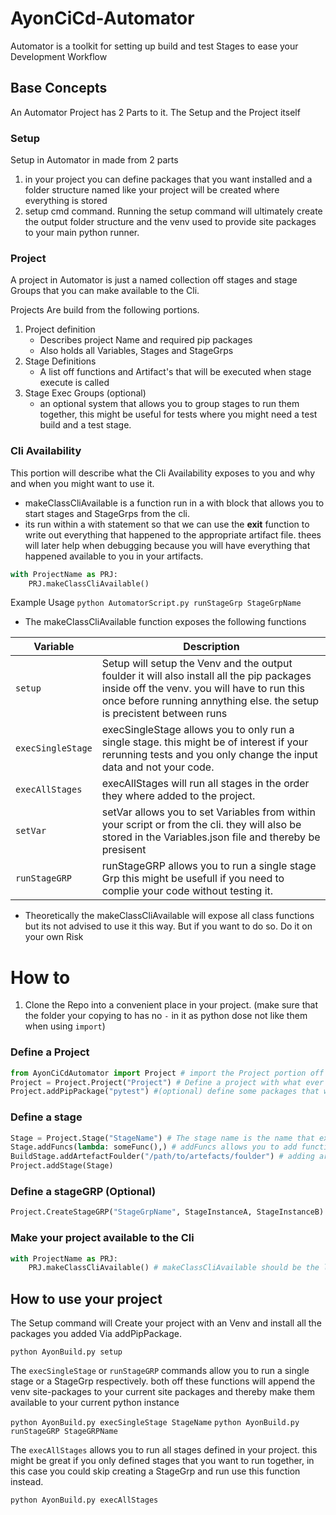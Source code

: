 # AyonCiCd-Automator

Automator is a toolkit for setting up build and test Stages to ease your
Development Workflow

## Base Concepts

An Automator Project has 2 Parts to it. The Setup and the Project itself

### Setup

Setup in Automator in made from 2 parts

1. in your project you can define packages that you want installed and a folder
   structure named like your project will be created where everything is stored
2. setup cmd command. Running the setup command will ultimately create the
   output folder structure and the venv used to provide site packages to your
   main python runner.

### Project

A project in Automator is just a named collection off stages and stage Groups
that you can make available to the Cli.

Projects Are build from the following portions.

1. Project definition
   - Describes project Name and required pip packages
   - Also holds all Variables, Stages and StageGrps
2. Stage Definitions
   - A list off functions and Artifact's that will be executed when stage
     execute is called
3. Stage Exec Groups (optional)
   - an optional system that allows you to group stages to run them together,
     this might be useful for tests where you might need a test build and a test
     stage.

### Cli Availability

This portion will describe what the Cli Availability exposes to you and why and
when you might want to use it.

- makeClassCliAvailable is a function run in a with block that allows you to
  start stages and StageGrps from the cli.
- its run within a with statement so that we can use the **exit** function to
  write out everything that happened to the appropriate artifact file. thees
  will later help when debugging because you will have everything that happened
  available to you in your artifacts.

```py
with ProjectName as PRJ:
    PRJ.makeClassCliAvailable()
```

Example Usage `python AutomatorScript.py runStageGrp StageGrpName`

- The makeClassCliAvailable function exposes the following functions

| Variable          | Description                                                                                                                                                                                                        |
| ----------------- | ------------------------------------------------------------------------------------------------------------------------------------------------------------------------------------------------------------------ |
| `setup`           | Setup will setup the Venv and the output foulder it will also install all the pip packages inside off the venv. you will have to run this once before running annything else. the setup is precistent between runs |
| `execSingleStage` | execSingleStage allows you to only run a single stage. this might be of interest if your rerunning tests and you only change the input data and not your code.                                                     |
| `execAllStages`   | execAllStages will run all stages in the order they where added to the project.                                                                                                                                    |
| `setVar`          | setVar allows you to set Variables from within your script or from the cli. they will also be stored in the Variables.json file and thereby be presisent                                                           |
| `runStageGRP`     | runStageGRP allows you to run a single stage Grp this might be usefull if you need to complie your code without testing it.                                                                                        |

- Theoretically the makeClassCliAvailable will expose all class functions but
  its not advised to use it this way. But if you want to do so. Do it on your
  own Risk

# How to

1. Clone the Repo into a convenient place in your project. (make sure that the
   folder your copying to has no `-` in it as python dose not like them when
   using `import`)

### Define a Project

```py
from AyonCiCdAutomator import Project # import the Project portion off Automator (there are more functions and classes available)
Project = Project.Project("Project") # Define a project with what ever name you want. (this name will dictate the name off your Output foulder)
Project.addPipPackage("pytest") #(optional) define some packages that will be installed in the Venv that the setup function creats, currently pip is used in a very basic way for installing packages so only pip packages will be available (the venv survives reruns so pip will only run once)
```

### Define a stage

```py
Stage = Project.Stage("StageName") # The stage name is the name that execSingleStage will take in order to run your stage from the CLI
Stage.addFuncs(lambda: someFunc(),) # addFuncs allows you to add functions to your stages. they will be run in sequence in the same order as defined here. you can add as many as you want
BuildStage.addArtefactFoulder("/path/to/artefacts/foulder") # adding artifacts allows you to copy things that e.g your build process created to the Automator Project artifacts folder so you can upload everything together. (this function also allows adding files btw)
Project.addStage(Stage)
```

### Define a stageGRP (Optional)

```py
Project.CreateStageGRP("StageGrpName", StageInstanceA, StageInstanceB)
```

### Make your project available to the Cli

```py
with ProjectName as PRJ:
    PRJ.makeClassCliAvailable() # makeClassCliAvailable should be the last thing in your project file as everything after this will not be available to the CLI
```

## How to use your project

The Setup command will Create your project with an Venv and install all the
packages you added Via addPipPackage.

`python AyonBuild.py setup`

The `execSingleStage` or `runStageGRP` commands allow you to run a single stage
or a StageGrp respectively. both off these functions will append the venv
site-packages to your current site packages and thereby make them available to
your current python instance

`python AyonBuild.py execSingleStage StageName`
`python AyonBuild.py runStageGRP StageGRPName`

The `execAllStages` allows you to run all stages defined in your project. this
might be great if you only defined stages that you want to run together, in this
case you could skip creating a StageGrp and run use this function instead.

`python AyonBuild.py execAllStages`
